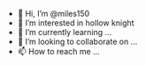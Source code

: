 - 👋 Hi, I’m @miles150
- 👀 I’m interested in hollow knight 
- 🌱 I’m currently learning ...
- 💞️ I’m looking to collaborate on ...
- 📫 How to reach me ...

<!---
miles150/miles150 is a ✨ special ✨ repository because its `README.md` (this file) appears on your GitHub profile.
You can click the Preview link to take a look at your changes.
--->
